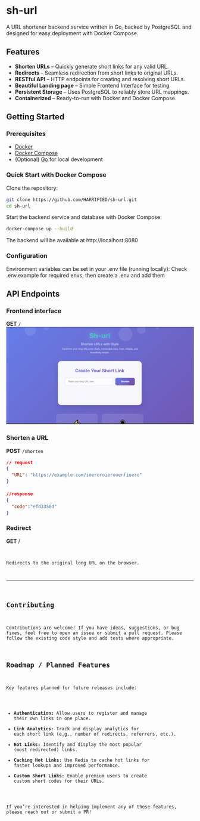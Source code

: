 # sh-url

A URL shortener backend service written in Go, backed by PostgreSQL and designed for easy deployment with Docker Compose.

## Features

- **Shorten URLs** – Quickly generate short links for any valid URL.
- **Redirects** – Seamless redirection from short links to original URLs.
- **RESTful API** – HTTP endpoints for creating and resolving short URLs.
- **Beautiful Landing page** – Simple Frontend Interface for testing.
- **Persistent Storage** – Uses PostgreSQL to reliably store URL mappings.
- **Containerized** – Ready-to-run with Docker and Docker Compose.

## Getting Started

### Prerequisites

- [Docker](https://www.docker.com/get-started)
- [Docker Compose](https://docs.docker.com/compose/)
- (Optional) [Go](https://golang.org/) for local development

### Quick Start with Docker Compose

Clone the repository:

```bash
git clone https://github.com/HARRIFIED/sh-url.git
cd sh-url
```

Start the backend service and database with Docker Compose:

```bash
docker-compose up --build
```

The backend will be available at http://localhost:8080

### Configuration
Environment variables can be set in your .env file (running locally):
Check .env.example for required envs, then create a .env and add them

## API Endpoints

### Frontend interface
**GET** `/`
![Sh-url landing page](image.png)

### Shorten a URL

**POST** `/shorten`

```json
// request
{
  "URL": "https://example.com/ioeroroierouerfioero"
}

//response
{
  "code":"efd3350d"
}
```
### Redirect

**GET** /<code>

Redirects to the original long URL on the browser.

---

## Contributing

Contributions are welcome! If you have ideas, suggestions, or bug fixes, feel free to open an issue or submit a pull request. Please follow the existing code style and add tests where appropriate.

## Roadmap / Planned Features

Key features planned for future releases include:

- **Authentication:** Allow users to register and manage their own links in one place.
- **Link Analytics:** Track and display analytics for each short link (e.g., number of redirects, referrers, etc.).
- **Hot Links:** Identify and display the most popular (most redirected) links.
- **Caching Hot Links:** Use Redis to cache hot links for faster lookups and improved performance.
- **Custom Short Links:** Enable premium users to create custom short codes for their URLs.

If you’re interested in helping implement any of these features, please reach out or submit a PR!











